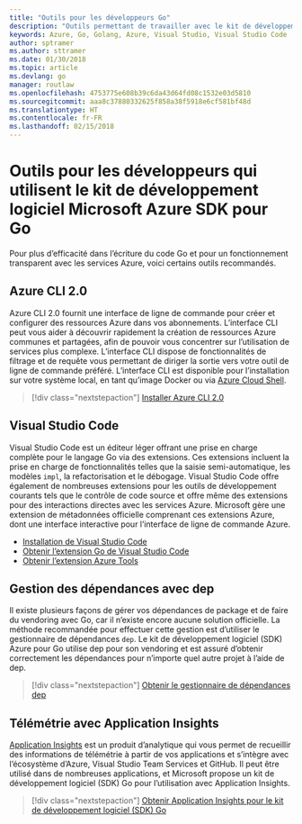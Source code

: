 ```yaml
---
title: "Outils pour les développeurs Go"
description: "Outils permettant de travailler avec le kit de développement logiciel Microsoft Azure SDK pour Go et les services Azure"
keywords: Azure, Go, Golang, Azure, Visual Studio, Visual Studio Code
author: sptramer
ms.author: sttramer
ms.date: 01/30/2018
ms.topic: article
ms.devlang: go
manager: routlaw
ms.openlocfilehash: 4753775e608b39c6da43d64fd08c1532e03d5810
ms.sourcegitcommit: aaa8c37880332625f858a38f5918e6cf581bf48d
ms.translationtype: HT
ms.contentlocale: fr-FR
ms.lasthandoff: 02/15/2018
---
```

# <a name="tools-for-developers-using-the-azure-sdk-for-go"></a>Outils pour les développeurs qui utilisent le kit de développement logiciel Microsoft Azure SDK pour Go

Pour plus d’efficacité dans l’écriture du code Go et pour un fonctionnement transparent avec les services Azure, voici certains outils recommandés.

## <a name="azure-cli-20"></a>Azure CLI 2.0

Azure CLI 2.0 fournit une interface de ligne de commande pour créer et configurer des ressources Azure dans vos abonnements. L’interface CLI peut vous aider à découvrir rapidement la création de ressources Azure communes et partagées, afin de pouvoir vous concentrer sur l’utilisation de services plus complexe. L’interface CLI dispose de fonctionnalités de filtrage et de requête vous permettant de diriger la sortie vers votre outil de ligne de commande préféré. L’interface CLI est disponible pour l’installation sur votre système local, en tant qu’image Docker ou via [Azure Cloud Shell](https://docs.microsoft.com/en-us/azure/cloud-shell/overview).

> [!div class="nextstepaction"]
> [Installer Azure CLI 2.0](/cli/azure/install-azure-cli)

## <a name="visual-studio-code"></a>Visual Studio Code

Visual Studio Code est un éditeur léger offrant une prise en charge complète pour le langage Go via des extensions. Ces extensions incluent la prise en charge de fonctionnalités telles que la saisie semi-automatique, les modèles `impl`, la refactorisation et le débogage. Visual Studio Code offre également de nombreuses extensions pour les outils de développement courants tels que le contrôle de code source et offre même des extensions pour des interactions directes avec les services Azure. Microsoft gère une extension de métadonnées officielle comprenant ces extensions Azure, dont une interface interactive pour l’interface de ligne de commande Azure.

* [Installation de Visual Studio Code](https://code.visualstudio.com/Download)
* [Obtenir l’extension Go de Visual Studio Code](https://code.visualstudio.com/docs/languages/go)
* [Obtenir l’extension Azure Tools](https://marketplace.visualstudio.com/items?itemName=ms-vscode.vscode-azureextensionpack)

## <a name="dependency-management-with-dep"></a>Gestion des dépendances avec dep

Il existe plusieurs façons de gérer vos dépendances de package et de faire du vendoring avec Go, car il n’existe encore aucune solution officielle. La méthode recommandée pour effectuer cette gestion est d’utiliser le gestionnaire de dépendances `dep`. Le kit de développement logiciel (SDK) Azure pour Go utilise dep pour son vendoring et est assuré d’obtenir correctement les dépendances pour n’importe quel autre projet à l’aide de dep.

> [!div class="nextstepaction"]
> [Obtenir le gestionnaire de dépendances dep](https://github.com/tools/godep)

## <a name="telemetry-with-application-insights"></a>Télémétrie avec Application Insights

[Application Insights](https://azure.microsoft.com/en-us/services/application-insights/) est un produit d’analytique qui vous permet de recueillir des informations de télémétrie à partir de vos applications et s’intègre avec l’écosystème d’Azure, Visual Studio Team Services et GitHub. Il peut être utilisé dans de nombreuses applications, et Microsoft propose un kit de développement logiciel (SDK) Go pour l’utilisation avec Application Insights.

> [!div class="nextstepaction"]
> [Obtenir Application Insights pour le kit de développement logiciel (SDK) Go](https://github.com/Microsoft/ApplicationInsights-Go) 

